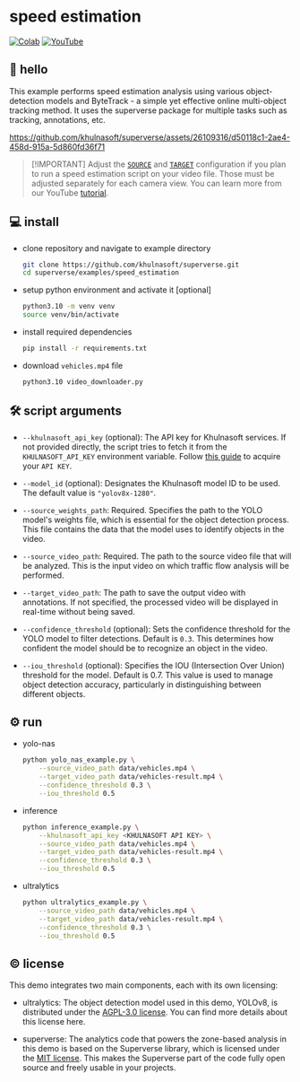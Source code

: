 # speed estimation

[![Colab](https://colab.research.google.com/assets/colab-badge.svg)](https://colab.research.google.com/github/khulnasoft-ai/notebooks/blob/main/notebooks/how-to-estimate-vehicle-speed-with-computer-vision.ipynb)
[![YouTube](https://badges.aleen42.com/src/youtube.svg)](https://youtu.be/uWP6UjDeZvY)

## 👋 hello

This example performs speed estimation analysis using various object-detection models
and ByteTrack - a simple yet effective online multi-object tracking method. It uses the
superverse package for multiple tasks such as tracking, annotations, etc.

https://github.com/khulnasoft/superverse/assets/26109316/d50118c1-2ae4-458d-915a-5d860fd36f71

> \[!IMPORTANT\]
> Adjust the [`SOURCE`](https://github.com/khulnasoft/superverse/blob/e32b05a636dab2ea1f39299e529c4b22b8baa8da/examples/speed_estimation/ultralytics_example.py#L10)
> and [`TARGET`](https://github.com/khulnasoft/superverse/blob/e32b05a636dab2ea1f39299e529c4b22b8baa8da/examples/speed_estimation/ultralytics_example.py#L15)
> configuration if you plan to run a speed estimation script on your video file. Those must be adjusted separately for each camera view. You can learn more
> from our YouTube [tutorial](https://youtu.be/uWP6UjDeZvY).

## 💻 install

- clone repository and navigate to example directory

  ```bash
  git clone https://github.com/khulnasoft/superverse.git
  cd superverse/examples/speed_estimation
  ```

- setup python environment and activate it \[optional\]

  ```bash
  python3.10 -m venv venv
  source venv/bin/activate
  ```

- install required dependencies

  ```bash
  pip install -r requirements.txt
  ```

- download `vehicles.mp4` file

  ```bash
  python3.10 video_downloader.py
  ```

## 🛠️ script arguments

- `--khulnasoft_api_key` (optional): The API key for Khulnasoft services. If not provided
  directly, the script tries to fetch it from the `KHULNASOFT_API_KEY` environment
  variable. Follow [this guide](https://docs.khulnasoft.com/api-reference/authentication#retrieve-an-api-key)
  to acquire your `API KEY`.

- `--model_id` (optional): Designates the Khulnasoft model ID to be used. The default
  value is `"yolov8x-1280"`.

- `--source_weights_path`: Required. Specifies the path to the YOLO model's weights
  file, which is essential for the object detection process. This file contains the
  data that the model uses to identify objects in the video.

- `--source_video_path`: Required. The path to the source video file that will be
  analyzed. This is the input video on which traffic flow analysis will be performed.

- `--target_video_path`: The path to save the output video with
  annotations. If not specified, the processed video will be displayed in real-time
  without being saved.

- `--confidence_threshold` (optional): Sets the confidence threshold for the YOLO
  model to filter detections. Default is `0.3`. This determines how confident the
  model should be to recognize an object in the video.

- `--iou_threshold` (optional): Specifies the IOU (Intersection Over Union) threshold
  for the model. Default is 0.7. This value is used to manage object detection
  accuracy, particularly in distinguishing between different objects.

## ⚙️ run

- yolo-nas

  ```bash
  python yolo_nas_example.py \
      --source_video_path data/vehicles.mp4 \
      --target_video_path data/vehicles-result.mp4 \
      --confidence_threshold 0.3 \
      --iou_threshold 0.5
  ```

- inference

  ```bash
  python inference_example.py \
      --khulnasoft_api_key <KHULNASOFT API KEY> \
      --source_video_path data/vehicles.mp4 \
      --target_video_path data/vehicles-result.mp4 \
      --confidence_threshold 0.3 \
      --iou_threshold 0.5
  ```

- ultralytics

  ```bash
  python ultralytics_example.py \
      --source_video_path data/vehicles.mp4 \
      --target_video_path data/vehicles-result.mp4 \
      --confidence_threshold 0.3 \
      --iou_threshold 0.5
  ```

## © license

This demo integrates two main components, each with its own licensing:

- ultralytics: The object detection model used in this demo, YOLOv8, is distributed
  under the [AGPL-3.0 license](https://github.com/ultralytics/ultralytics/blob/main/LICENSE).
  You can find more details about this license here.

- superverse: The analytics code that powers the zone-based analysis in this demo is
  based on the Superverse library, which is licensed under the
  [MIT license](https://github.com/khulnasoft/superverse/blob/develop/LICENSE.md). This
  makes the Superverse part of the code fully open source and freely usable in your
  projects.
